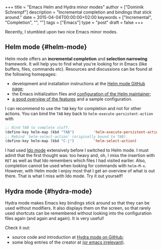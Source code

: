 +++
title = "Emacs Helm and Hydra minor modes"
author = ["Dominik Schrempf"]
description = "Incremental completion and bindings that stick around."
date = 2015-04-04T00:00:00+02:00
keywords = ["Incremental", "Completion", "", ""]
tags = ["Emacs"]
type = "post"
draft = false
+++

Recently, I stumbled upon two nice Emacs minor modes.


## Helm mode {#helm-mode}

Helm mode offers an **incremental completion** and **selection narrowing**
framework.  It will help you to find what you're looking for in Emacs
(like buffers, files, commands etc).  Resources and discussions can be
found at the following homepages:

-   development and installation instructions at the [Helm mode GitHub page](https://github.com/emacs-helm/helm);
-   the Emacs initialization files and [configuration of the Helm maintainer](https://github.com/thierryvolpiatto/emacs-tv-config);
-   [a good overview of the features](http://tuhdo.github.io/helm-intro.html) and a sample configuration.

I can recommend to use the `TAB` key for completion and not for other
actions.  You can bind the `TAB` key back to
`helm-execute-persistent-action` with

```lisp
;; Bind TAB to complete stuff.
(define-key helm-map (kbd "TAB")         'helm-execute-persistent-action)
;; Rebind `helm-select-action' (originally bound to TAB).
(define-key helm-map (kbd "C-j")         'helm-select-action)
```

I had used [Ido mode](http://emacswiki.org/emacs/InteractivelyDoThings) extensively before I switched to Helm mode.  I
must admit that the first thought was: too heavy and, oh, I miss the
insertion with `RET` as well as that Ido remembers which files I had
visited earlier.  Also, completion cannot be used when looking for
commands with `helm-M-x`.  However, with Helm mode I enjoy most that I
get an overview of what is out there.  That is what I miss with Ido
mode.  Try it out yourself!


## Hydra mode {#hydra-mode}

Hydra mode makes Emacs key bindings stick around so that they can be
used without modifiers.  It also displays them on the screen, so that
rarely used shortcuts can be remembered without looking into the
configuration files again (and again and again).  It is very useful!

Check it out:

-   source code and introduction at [Hydra mode on GitHub](https://github.com/abo-abo/hydra);
-   some blog entries of the creator at [(or emacs irrelevant)](http://oremacs.com/archive/).
